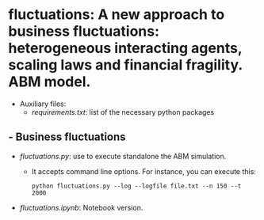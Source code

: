 # fluctuations: A new approach to business fluctuations: heterogeneous interacting agents, scaling laws and financial fragility. ABM model.

- Auxiliary files:
  - *requirements.txt*: list of the necessary python packages


## - Business fluctuations

  - *fluctuations.py*: use to execute standalone the ABM simulation.
    - It accepts command line options. For instance, you can execute this:
    
          python fluctuations.py --log --logfile file.txt --n 150 --t 2000


  - *fluctuations.ipynb*: Notebook version.




